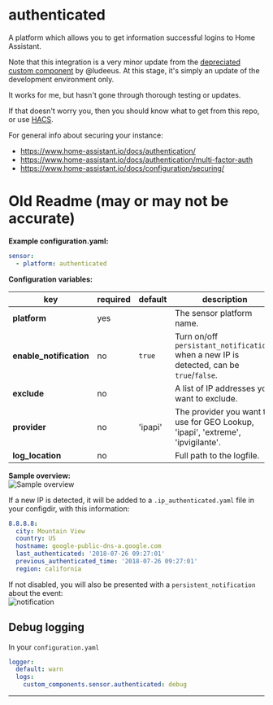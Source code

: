# authenticated

A platform which allows you to get information successful logins to Home Assistant.

Note that this integration is a very minor update from the [depreciated custom component](https://github.com/custom-components/authenticated) by @ludeeus. At this stage, it's simply an update of the development environment only.

It works for me, but hasn't gone through thorough testing or updates.

If that doesn't worry you, then you should know what to get from this repo, or use [HACS](https://hacs.xyz/).

For general info about securing your instance:
- https://www.home-assistant.io/docs/authentication/
- https://www.home-assistant.io/docs/authentication/multi-factor-auth
- https://www.home-assistant.io/docs/configuration/securing/


# Old Readme (may or may not be accurate)

**Example configuration.yaml:**

```yaml
sensor:
  - platform: authenticated
```

**Configuration variables:**

| key                     | required | default | description                                                                              |
| ----------------------- | -------- | ------- | ---------------------------------------------------------------------------------------- |
| **platform**            | yes      |         | The sensor platform name.                                                                |
| **enable_notification** | no       | `true`  | Turn on/off `persistant_notifications` when a new IP is detected, can be `true`/`false`. |
| **exclude**             | no       |         | A list of IP addresses you want to exclude.                                              |
| **provider**            | no       | 'ipapi' | The provider you want to use for GEO Lookup, 'ipapi', 'extreme', 'ipvigilante'.          |
| **log_location**        | no       |         | Full path to the logfile.                                                                |

**Sample overview:**\
![Sample overview](/img/overview.png)

If a new IP is detected, it will be added to a `.ip_authenticated.yaml` file in your configdir, with this information:

```yaml
8.8.8.8:
  city: Mountain View
  country: US
  hostname: google-public-dns-a.google.com
  last_authenticated: '2018-07-26 09:27:01'
  previous_authenticated_time: '2018-07-26 09:27:01'
  region: california
```

If not disabled, you will also be presented with a `persistent_notification` about the event:\
![notification](/img/persistant_notification.png)

## Debug logging

In your `configuration.yaml`

```yaml
logger:
  default: warn
  logs:
    custom_components.sensor.authenticated: debug
```

***
